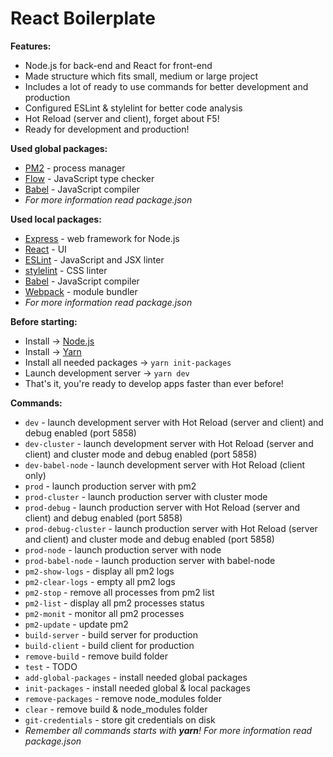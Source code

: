 # React Boilerplate 

**Features:**
- Node.js for back-end and React for front-end
- Made structure which fits small, medium or large project
- Includes a lot of ready to use commands for better development and production
- Configured ESLint & stylelint for better code analysis
- Hot Reload (server and client), forget about F5!
- Ready for development and production!

**Used global packages:**
- [PM2](http://pm2.keymetrics.io) - process manager
- [Flow](https://flowtype.org) - JavaScript type checker
- [Babel](http://babeljs.io) - JavaScript compiler
- *For more information read package.json*

**Used local packages:**
- [Express](http://expressjs.com/) - web framework for Node.js
- [React](https://facebook.github.io/react) - UI
- [ESLint](http://eslint.org) - JavaScript and JSX linter
- [stylelint](https://stylelint.io) - CSS linter
- [Babel](http://babeljs.io) - JavaScript compiler
- [Webpack](https://webpack.js.org) - module bundler
- *For more information read package.json*

**Before starting:**
- Install -> [Node.js](https://nodejs.org/en/download)
- Install -> [Yarn](https://yarnpkg.com/en/docs/install)
- Install all needed packages -> `yarn init-packages`
- Launch development server -> `yarn dev`
- That's it, you're ready to develop apps faster than ever before!

**Commands:**
- `dev` - launch development server with Hot Reload (server and client) and debug enabled (port 5858)
- `dev-cluster` - launch development server with Hot Reload (server and client) and cluster mode and debug enabled (port 5858)
- `dev-babel-node` - launch development server with Hot Reload (client only)
- `prod` - launch production server with pm2
- `prod-cluster` - launch production server with cluster mode
- `prod-debug` - launch production server with Hot Reload (server and client) and debug enabled (port 5858)
- `prod-debug-cluster` - launch production server with Hot Reload (server and client) and cluster mode and debug enabled (port 5858)
- `prod-node` - launch production server with node
- `prod-babel-node` - launch production server with babel-node
- `pm2-show-logs` - display all pm2 logs
- `pm2-clear-logs` - empty all pm2 logs
- `pm2-stop` - remove all processes from pm2 list
- `pm2-list` - display all pm2 processes status
- `pm2-monit` - monitor all pm2 processes
- `pm2-update` - update pm2
- `build-server` - build server for production
- `build-client` - build client for production
- `remove-build` - remove build folder
- `test` - TODO
- `add-global-packages` - install needed global packages
- `init-packages` - install needed global & local packages
- `remove-packages` - remove node_modules folder
- `clear` - remove build & node_modules folder
- `git-credentials` - store git credentials on disk
- *Remember all commands starts with __yarn__! For more information read package.json*